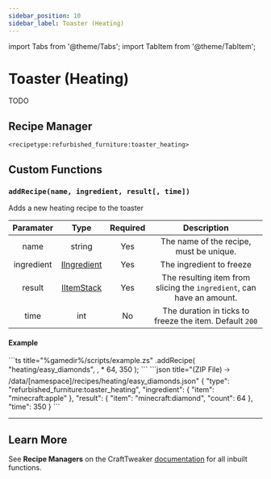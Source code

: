 ```yaml
---
sidebar_position: 10
sidebar_label: Toaster (Heating)
---
```


import Tabs from '@theme/Tabs';
import TabItem from '@theme/TabItem';

# Toaster (Heating)

TODO

## Recipe Manager
`<recipetype:refurbished_furniture:toaster_heating>`

## Custom Functions

### `addRecipe(name, ingredient, result[, time])`

Adds a new heating recipe to the toaster

| Paramater  |                                          Type                                           | Required |                              Description                              |
| :--------: | :-------------------------------------------------------------------------------------: | :------: | :-------------------------------------------------------------------: |
|    name    |                                         string                                          |   Yes    |                The name of the recipe, must be unique.                |
| ingredient | [IIngredient](https://docs.blamejared.com/1.20.4/en/vanilla/api/ingredient/IIngredient) |   Yes    |                       The ingredient to freeze                        |
|   result   |     [IItemStack](https://docs.blamejared.com/1.20.4/en/vanilla/api/item/IItemStack)     |   Yes    | The resulting item from slicing the `ingredient`, can have an amount. |
|    time    |                                           int                                           |    No    |        The duration in ticks to freeze the item. Default `200`        |

#### Example
<Tabs>
  <TabItem value="zenscript" label="ZenScript" default>
    ```ts title="%gamedir%/scripts/example.zs"
    <recipetype:refurbished_furniture:toaster_heating>.addRecipe(
        "heating/easy_diamonds",
        <item:minecraft:apple>, 
        <item:minecraft:diamond> * 64,
        350
    );
    ```
  </TabItem>
  <TabItem value="json" label="Datapack Equivelant">
    ```json title="(ZIP File) 🡢 /data/[namespace]/recipes/heating/easy_diamonds.json"
    {
        "type": "refurbished_furniture:toaster_heating",
        "ingredient": {
            "item": "minecraft:apple"
        },
        "result": {
            "item": "minecraft:diamond",
            "count": 64
        },
        "time": 350
    } 
    ```
  </TabItem>
</Tabs>

---

## Learn More

See **Recipe Managers** on the CraftTweaker [documentation](https://docs.blamejared.com/1.20.4/en/tutorial/Recipes/RecipeManagers) for all inbuilt functions.